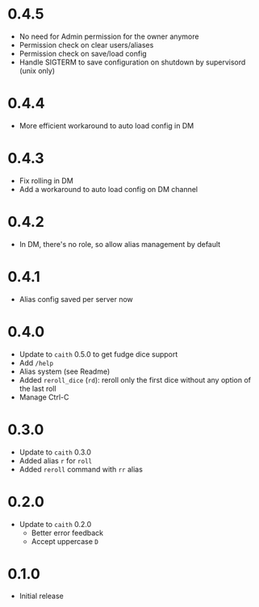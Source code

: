 # 0.4.5
- No need for Admin permission for the owner anymore
- Permission check on clear users/aliases
- Permission check on save/load config
- Handle SIGTERM to save configuration on shutdown by supervisord (unix only)

# 0.4.4
- More efficient workaround to auto load config in DM

# 0.4.3
- Fix rolling in DM
- Add a workaround to auto load config on DM channel

# 0.4.2
- In DM, there's no role, so allow alias management by default

# 0.4.1
- Alias config saved per server now

# 0.4.0
- Update to `caith` 0.5.0 to get fudge dice support
- Add `/help`
- Alias system (see Readme)
- Added `reroll_dice` (`rd`): reroll only the first dice without any option of the last
  roll
- Manage Ctrl-C

# 0.3.0
- Update to `caith` 0.3.0
- Added alias `r` for `roll`
- Added `reroll` command with `rr` alias

# 0.2.0
- Update to `caith` 0.2.0
    - Better error feedback
    - Accept uppercase `D`

# 0.1.0
- Initial release